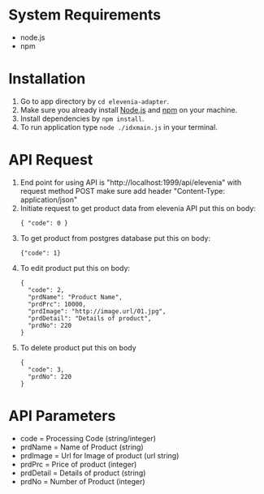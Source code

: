 # System Requirements
- node.js
- npm

# Installation
1. Go to app directory by `cd elevenia-adapter`.
2. Make sure you already install [Node.js](https://nodejs.org/en/download/) and [npm](https://www.npmjs.com/get-npm) on your machine.
3. Install dependencies by `npm install`.
4. To run application type `node ./idxmain.js` in your terminal.

# API Request
1. End point for using API is "http://localhost:1999/api/elevenia" with request method POST make sure add header "Content-Type: application/json"
2. Initiate request to get product data from elevenia API put this on body:
   ```
   { "code": 0 }
   ```
3. To get product from postgres database put this on body:
    ```
    {"code": 1}
    ```
4. To edit product put this on body:
    ```
    {
      "code": 2,
      "prdName": "Product Name",
      "prdPrc": 10000,
      "prdImage": "http://image.url/01.jpg",
      "prdDetail": "Details of product",
      "prdNo": 220
    }
    ```
5. To delete product put this on body
    ```
    {
      "code": 3,
      "prdNo": 220
    }
    ```

# API Parameters
- code = Processing Code (string/integer)
- prdName = Name of Product (string)
- prdImage = Url for Image of product (url string)
- prdPrc = Price of product (integer)
- prdDetail = Details of product (string)
- prdNo = Number of Product (integer)
